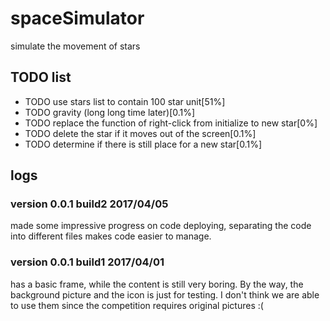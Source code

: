 # spaceSimulator
simulate the movement of stars
## TODO list
 * TODO use stars list to contain 100 star unit[51%]
 * TODO gravity (long long time later)[0.1%]
 * TODO replace the function of right-click from initialize to new star[0%]
 * TODO delete the star if it moves out of the screen[0.1%]
 * TODO determine if there is still place for a new star[0.1%]
## logs
### version 0.0.1 build2 2017/04/05
made some impressive progress on code deploying, separating the code into different files makes code easier to manage. 
### version 0.0.1 build1 2017/04/01
has a basic frame, while the content is still very boring. By the way, the background picture and the icon is just for testing.<pr>
I don't think we are able to use them since the competition requires original pictures :(
